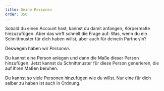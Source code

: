 ```yaml
---
title: Deine Personen
order: 350
---
```


Sobald du einen Account hast, kannst du damit anfangen, Körpermaße hinzuzufügen. Aber das wirft schnell die Frage auf: Was, wenn du ein Schnittmuster für dich haben willst, aber auch für deine/n Partner/in?

Deswegen haben wir _Personen_.

Du kannst eine Person anlegen und dann die Maße dieser Person hinzufügen. Jetzt kannst du Schnittmuster für diese Person generieren, die auf ihren Maßen beruhen.

Du kannst so viele Personen hinzufügen wie du willst. Nur eine für dich selber zu haben ist auch in Ordnung.
